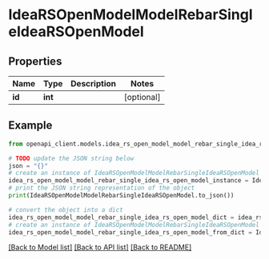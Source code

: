 # IdeaRSOpenModelModelRebarSingleIdeaRSOpenModel


## Properties

Name | Type | Description | Notes
------------ | ------------- | ------------- | -------------
**id** | **int** |  | [optional] 

## Example

```python
from openapi_client.models.idea_rs_open_model_model_rebar_single_idea_rs_open_model import IdeaRSOpenModelModelRebarSingleIdeaRSOpenModel

# TODO update the JSON string below
json = "{}"
# create an instance of IdeaRSOpenModelModelRebarSingleIdeaRSOpenModel from a JSON string
idea_rs_open_model_model_rebar_single_idea_rs_open_model_instance = IdeaRSOpenModelModelRebarSingleIdeaRSOpenModel.from_json(json)
# print the JSON string representation of the object
print(IdeaRSOpenModelModelRebarSingleIdeaRSOpenModel.to_json())

# convert the object into a dict
idea_rs_open_model_model_rebar_single_idea_rs_open_model_dict = idea_rs_open_model_model_rebar_single_idea_rs_open_model_instance.to_dict()
# create an instance of IdeaRSOpenModelModelRebarSingleIdeaRSOpenModel from a dict
idea_rs_open_model_model_rebar_single_idea_rs_open_model_from_dict = IdeaRSOpenModelModelRebarSingleIdeaRSOpenModel.from_dict(idea_rs_open_model_model_rebar_single_idea_rs_open_model_dict)
```
[[Back to Model list]](../README.md#documentation-for-models) [[Back to API list]](../README.md#documentation-for-api-endpoints) [[Back to README]](../README.md)


